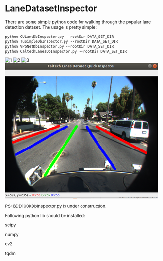 # LaneDatasetInspector
There are some simple python code for walking through the popular lane detection dataset. The usage is pretty simple:

```
python CULaneDbInspector.py --rootDir DATA_SET_DIR
python TuSimpleDbInspector.py --rootDir DATA_SET_DIR 
python VPGNetDbInspector.py --rootDir DATA_SET_DIR
python CaltechLanesDbInspector.py --rootDir DATA_SET_DIR
```

![1](screenshot/1.PNG)
![2](screenshot/2.PNG)
![3](screenshot/3.PNG)
![3](screenshot/4.PNG)

PS: BDD100kDbInspector.py is under construction.

Following python lib should be installed:

scipy

numpy

cv2

tqdm


